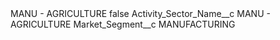 <?xml version="1.0" encoding="UTF-8"?>
<CustomMetadata xmlns="http://soap.sforce.com/2006/04/metadata" xmlns:xsi="http://www.w3.org/2001/XMLSchema-instance" xmlns:xsd="http://www.w3.org/2001/XMLSchema">
    <label>MANU - AGRICULTURE</label>
    <protected>false</protected>
    <values>
        <field>Activity_Sector_Name__c</field>
        <value xsi:type="xsd:string">MANU - AGRICULTURE</value>
    </values>
    <values>
        <field>Market_Segment__c</field>
        <value xsi:type="xsd:string">MANUFACTURING</value>
    </values>
</CustomMetadata>
